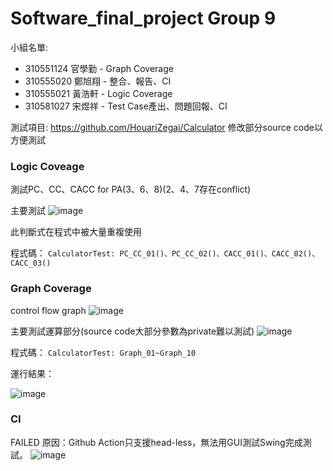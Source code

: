 # Software_final_project Group 9

小組名單: 

- 310551124 官學勤 - Graph Coverage
- 310555020 鄭旭翔 - 整合、報告、CI
- 310555021 黃浩軒 - Logic Coverage
- 310581027 宋煜祥 - Test Case產出、問題回報、CI


測試項目: https://github.com/HouariZegai/Calculator
修改部分source code以方便測試


### Logic Coveage
測試PC、CC、CACC for PA(3、6、8)(2、4、7存在conflict)

主要測試
![image](https://user-images.githubusercontent.com/92283002/173741417-4681c74e-e501-494a-9600-e7ce1496c7ca.png)

此判斷式在程式中被大量重複使用

程式碼：
`CalculatorTest: PC_CC_01()、PC_CC_02()、CACC_01()、CACC_02()、CACC_03()`

### Graph Coverage
control flow graph
![image](https://user-images.githubusercontent.com/92283002/173732853-3c3acb1e-a022-414b-a4e9-8c12f6b016db.png)

主要測試運算部分(source code大部分參數為private難以測試)
![image](https://user-images.githubusercontent.com/92283002/173733418-c1ac2aa3-ce4f-460d-b644-f11094f73f41.png)

程式碼：
`CalculatorTest: Graph_01~Graph_10`

運行結果：

![image](https://user-images.githubusercontent.com/92283002/173752923-0f182ddf-48c1-4080-b5fb-d281e9aa00b2.png)

### CI
FAILED
原因：Github Action只支援head-less，無法用GUI測試Swing完成測試。
![image](https://user-images.githubusercontent.com/92283002/173734840-a9b6f8da-de36-4319-b362-7c586ca3b7f0.png)
